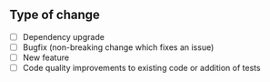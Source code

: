 ## Type of change
- [ ] Dependency upgrade
- [ ] Bugfix (non-breaking change which fixes an issue)
- [ ] New feature
- [ ] Code quality improvements to existing code or addition of tests

